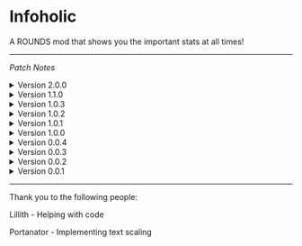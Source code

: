 # Infoholic

 A ROUNDS mod that shows you the important stats at all times!

 ---

<i>Patch Notes</i>

<details>
<summary>Version 2.0.0</summary>
<br>

Released on <i>8/18/2023</i>

New animated mod icon

Added coloring options in the mod settings (presets and color sliders)

Current toggle keybind is now displayed in mod settings

Added indicator when the keybind is being changed in mod settings

Added Bullet Speed and Projectile Speed stats to the simplistic mode setting

Adjusted mod settings for better readability

Removed brackets that surrounded stat values

Added unit indicators on specific stats (mainly values displayed in seconds)

Adjusted some stat names (Damage is now DMG, Block Cooldown is now Block CD, etc...)

Adjusted layout of the stats (damage is now closer to the top)

Improved performance across the board

Updated Steam URL on the credits menu

Mod settings can no longer be adjusted during gameplay

Removed Debug Mode toggle from mod settings

---
</details>

<details>
<summary>Version 1.1.0</summary>
<br>

Released on <i>7/28/2022</i>


Damage is now calculated correctly and takes damage multipliers into account

Removed jump count as a shown stat

Updated BepinEx

---
</details>

<details>
<summary>Version 1.0.3</summary>
<br>

Released on <i>5/6/2022</i>


Text now draws over game objects (things like parts of the map, or cards during the pick phase)

---
</details>

<details>
<summary>Version 1.0.2</summary>
<br>

Released on <i>4/29/2022</i>


Removed BETA text from the readme

---
</details>

<details>
<summary>Version 1.0.1</summary>
<br>

Released on <i>4/8/2022</i>


Removed BETA text around the menus

Increased the max values for offsets

---
</details>

<details>
<summary>Version 1.0.0</summary>
<br>

Released on <i>3/30/2022</i>


A simplicity toggle that is enabled by default, removes most of the stats, and looks much less intimidating

Added Jump Count, Player Size, and Additional Blocks

---
</details>

<details>
<summary>Version 0.0.4</summary>
<br>

Released on <i>3/24/2022</i>


Bug fixes regarding the settings preview

---
</details>

<details>
<summary>Version 0.0.3</summary>
<br>

Released on <i>3/23/2022</i>


Added a keybinding to disable the menu on the fly (O by default)

Centered the text better to the bottom left of the screen by default

Fixed bugs relating to the Settings Preview, shouldn't glitch out anymore

Fixed bugs with Disable during pick phase

---
</details>

<details>
<summary>Version 0.0.2</summary>
<br>

Released on <i>3/21/2022</i>


Three new stats added

Fixed bugs when entering sandbox, mod still does not work in sandbox though, just no more console flooding

---
</details>

<details>
<summary>Version 0.0.1</summary>
<br>

Released on <i>3/21/2022</i>


Initial Beta release

---
</details>

---

Thank you to the following people:

Lillith - Helping with code

Portanator - Implementing text scaling